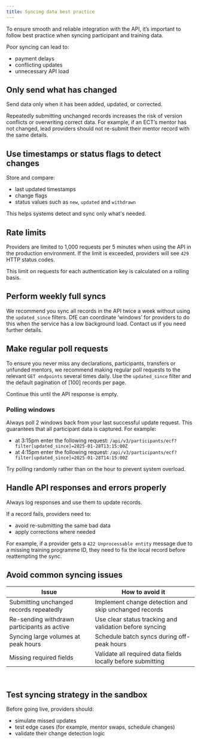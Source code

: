 ```yaml
---
title: Syncing data best practice
---
```


To ensure smooth and reliable integration with the API, it’s important to follow best practice when syncing participant and training data. 

Poor syncing can lead to: 

* payment delays
* conflicting updates
* unnecessary API load 

## Only send what has changed 

Send data only when it has been added, updated, or corrected. 

Repeatedly submitting unchanged records increases the risk of version conflicts or overwriting correct data. For example, if an ECT’s mentor has not changed, lead providers should not re-submit their mentor record with the same details. 

## Use timestamps or status flags to detect changes 

Store and compare: 

* last updated timestamps
* change flags
* status values such as `new`, `updated` and `withdrawn` 

This helps systems detect and sync only what's needed. 

## Rate limits 

Providers are limited to 1,000 requests per 5 minutes when using the API in the production environment. If the limit is exceeded, providers will see `429` HTTP status codes. 

This limit on requests for each authentication key is calculated on a rolling basis. 

## Perform weekly full syncs 

We recommend you sync all records in the API twice a week without using the `updated_since` filters. DfE can coordinate ‘windows’ for providers to do this when the service has a low background load. Contact us if you need further details. 

## Make regular poll requests 

To ensure you never miss any declarations, participants, transfers or unfunded mentors, we recommend making regular poll requests to the relevant `GET endpoints` several times daily. Use the `updated_since` filter and the default pagination of [100] records per page. 

Continue this until the API response is empty. 

### Polling windows 

Always poll 2 windows back from your last successful update request. This guarantees that all participant data is captured. For example: 

* at 3:15pm enter the following request: `/api/v3/participants/ecf?filter[updated_since]=2025-01-28T13:15:00Z`
* at 4:15pm enter the following request: `/api/v3/participants/ecf?filter[updated_since]=2025-01-28T14:15:00Z` 

Try polling randomly rather than on the hour to prevent system overload. 

## Handle API responses and errors properly 

Always log responses and use them to update records. 

If a record fails, providers need to: 

* avoid re-submitting the same bad data
* apply corrections where needed 

For example, if a provider gets a `422 Unprocessable entity` message due to a missing training programme ID, they need to fix the local record before reattempting the sync. 

## Avoid common syncing issues

| Issue   | How to avoid it |
| -------------------- | ---------------------- |
| Submitting unchanged records repeatedly | Implement change detection and skip unchanged records | 
| Re-sending withdrawn participants as active | Use clear status tracking and validation before syncing | 
| Syncing large volumes at peak hours | Schedule batch syncs during off-peak hours | 
| Missing required fields | Validate all required data fields locally before submitting |
 
## Test syncing strategy in the sandbox

Before going live, providers should: 

* simulate missed updates 
* test edge cases (for example, mentor swaps, schedule changes) 
* validate their change detection logic 
